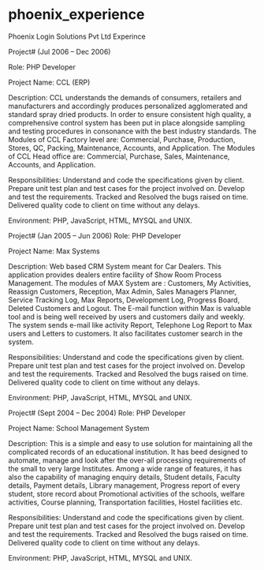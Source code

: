 # phoenix_experience
Phoenix Login Solutions Pvt Ltd Experince

Project#  (Jul 2006 – Dec 2006)

  Role: PHP Developer

  Project Name: CCL  (ERP)

  Description: CCL understands the demands of consumers, retailers and manufacturers and accordingly produces personalized agglomerated and standard spray dried products. In order to ensure consistent high quality, a comprehensive control system has been put in place alongside sampling and testing procedures in consonance with the best industry standards. The Modules of CCL Factory level are: Commercial, Purchase, Production, Stores, QC, Packing, Maintenance, Accounts, and Application. The Modules of CCL Head office are: Commercial, Purchase, Sales, Maintenance, Accounts, and Application. 

  Responsibilities:
  Understand and code the specifications given by client.
  Prepare unit test plan and test cases for the project involved on. 
  Develop and test the requirements.
  Tracked and Resolved the bugs raised on time.
  Delivered quality code to client on time without any delays.

  Environment: PHP, JavaScript, HTML, MYSQL and UNIX.

Project#  (Jan 2005 – Jun 2006)
  Role: PHP Developer

  Project Name: Max Systems

  Description: Web based CRM System meant for Car Dealers. This application provides dealers entire facility of Show Room Process Management. The modules of MAX System are : Customers, My Activities, Reassign Customers, Reception, Max Admin, Sales Managers Planner, Service Tracking Log, Max Reports, Development Log, Progress Board, Deleted Customers and Logout. The E-mail function within Max is  valuable tool and is being well  received by users and customers daily and weekly. The system sends e-mail like activity Report, Telephone Log Report to Max users and Letters to customers. It also facilitates customer search in the system.

  Responsibilities:
  Understand and code the specifications given by client.
  Prepare unit test plan and test cases for the project involved on. 
  Develop and test the requirements.
  Tracked and Resolved the bugs raised on time.
  Delivered quality code to client on time without any delays.

  Environment: PHP, JavaScript, HTML, MYSQL and UNIX.

Project#  (Sept 2004 – Dec 2004)
  Role: PHP Developer

  Project Name: School Management System

  Description: This is a simple and easy to use solution for maintaining all the complicated records of an educational institution. It has beed designed to automate, manage and look after the over-all processing requirements of the small to very large Institutes. Among a wide range of features, it has also the capability of managing enquiry details, Student details, Faculty details, Payment details, Library management, Progress report of every student, store record about Promotional activities of the schools, welfare activities, Course planning, Transportation facilities, Hostel facilities etc.

  Responsibilities:
  Understand and code the specifications given by client.
  Prepare unit test plan and test cases for the project involved on. 
  Develop and test the requirements.
  Tracked and Resolved the bugs raised on time.
  Delivered quality code to client on time without any delays.

  Environment: PHP, JavaScript, HTML, MYSQL and UNIX.
